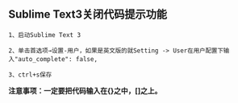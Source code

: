 ## Sublime Text3关闭代码提示功能

```
1、启动Sublime Text 3  

2、单击首选项→设置-用户，如果是英文版的就Setting -> User在用户配置下输入"auto_complete": false,   

3、ctrl+s保存 
```

**注意事项：一定要把代码输入在{}之中，[]之上。**

